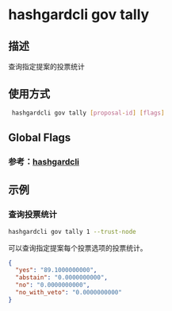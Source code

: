 # hashgardcli gov tally

## 描述

查询指定提案的投票统计

## 使用方式

```bash
 hashgardcli gov tally [proposal-id] [flags]
```

## Global Flags

 ### 参考：[hashgardcli](../README.md)


## 示例

### 查询投票统计

```bash
hashgardcli gov tally 1 --trust-node
```

可以查询指定提案每个投票选项的投票统计。

```json
{
  "yes": "89.1000000000",
  "abstain": "0.0000000000",
  "no": "0.0000000000",
  "no_with_veto": "0.0000000000"
}
```

